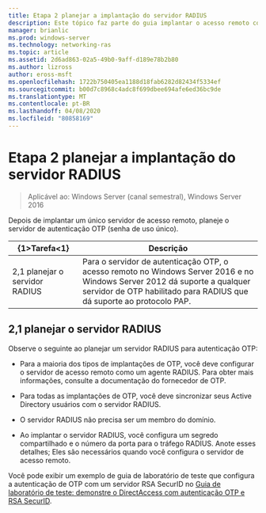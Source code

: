 ```yaml
---
title: Etapa 2 planejar a implantação do servidor RADIUS
description: Este tópico faz parte do guia implantar o acesso remoto com autenticação OTP no Windows Server 2016.
manager: brianlic
ms.prod: windows-server
ms.technology: networking-ras
ms.topic: article
ms.assetid: 2d6ad863-02a5-49b0-9aff-d189e78b2b80
ms.author: lizross
author: eross-msft
ms.openlocfilehash: 1722b750405ea1188d18fab6282d82434f5334ef
ms.sourcegitcommit: b00d7c8968c4adc8f699dbee694afe6ed36bc9de
ms.translationtype: MT
ms.contentlocale: pt-BR
ms.lasthandoff: 04/08/2020
ms.locfileid: "80858169"
---
```

# <a name="step-2-plan-the-radius-server-deployment"></a>Etapa 2 planejar a implantação do servidor RADIUS

>Aplicável ao: Windows Server (canal semestral), Windows Server 2016

Depois de implantar um único servidor de acesso remoto, planeje o servidor de autenticação OTP (senha de uso único).  
  
|{1&gt;Tarefa&lt;1}|Descrição|  
|----|--------|  
|2,1 planejar o servidor RADIUS|Para o servidor de autenticação OTP, o acesso remoto no Windows Server 2016 e no Windows Server 2012 dá suporte a qualquer servidor de OTP habilitado para RADIUS que dá suporte ao protocolo PAP.|  
  
## <a name="21-plan-the-radius-server"></a><a name="BKMK_1.1"></a>2,1 planejar o servidor RADIUS  
Observe o seguinte ao planejar um servidor RADIUS para autenticação OTP:  
  
-   Para a maioria dos tipos de implantações de OTP, você deve configurar o servidor de acesso remoto como um agente RADIUS. Para obter mais informações, consulte a documentação do fornecedor de OTP.  
  
-   Para todas as implantações de OTP, você deve sincronizar seus Active Directory usuários com o servidor RADIUS.  
  
-   O servidor RADIUS não precisa ser um membro do domínio.  
  
-   Ao implantar o servidor RADIUS, você configura um segredo compartilhado e o número da porta para o tráfego RADIUS. Anote esses detalhes; Eles são necessários quando você configura o servidor de acesso remoto.  
  
Você pode exibir um exemplo de guia de laboratório de teste que configura a autenticação de OTP com um servidor RSA SecurID no [Guia de laboratório de teste: demonstre o DirectAccess com autenticação OTP e RSA SecurID](https://technet.microsoft.com/windows-server-docs/networking/remote-access/directaccess/tlg-otp-securid/test-lab-guide-demonstrate-directaccess-with-otp-authentication-and-rsa-securid).  
  
  
  


